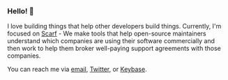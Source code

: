 ### Hello! 👋

I love building things that help other developers build things. Currently, I'm focused on [Scarf](https://scarf.sh) - We make tools that help open-source maintainers understand which companies are using their software commercially and then work to help them broker well-paying support agreements with those companies. 

You can reach me via [email](mailto:mail@avi.press), [Twitter](twitter.com/avi_press), or [Keybase](https://keybase.io/aviaviavi). 
